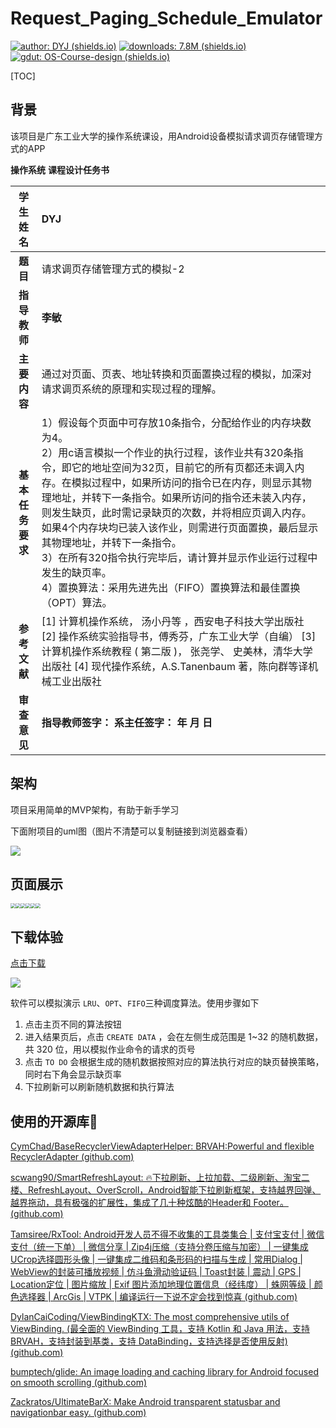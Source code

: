 # Request_Paging_Schedule_Emulator

[![author: DYJ (shields.io)](https://img.shields.io/badge/author-DYJ-green)](https://lxtlovely.top/)             [![downloads: 7.8M (shields.io)](https://img.shields.io/badge/downloads-7.8M-brightgreen)](https://github.com/dyjcow/RequestPagingScheduleEmulator/releases/download/V1.0/app-release.apk)             [![gdut: OS-Course-design (shields.io)](https://img.shields.io/badge/gdut-OS--Course--design-blue)](https://github.com/dyjcow/RequestPagingScheduleEmulator)

[TOC]

## 背景



该项目是广东工业大学的操作系统课设，用Android设备模拟请求调页存储管理方式的APP

**操作系统** **课程设计任务书**

|   **学生姓名**   | DYJ                                                          |
| :--------------: | :----------------------------------------------------------- |
|  **题** **目**   | 请求调页存储管理方式的模拟-2                                 |
|   **指导教师**   | **李敏**                                                     |
|   **主要内容**   | 通过对页面、页表、地址转换和页面置换过程的模拟，加深对请求调页系统的原理和实现过程的理解。 |
| **基本任务要求** | 1）假设每个页面中可存放10条指令，分配给作业的内存块数为4。  <br />2）用c语言模拟一个作业的执行过程，该作业共有320条指令，即它的地址空间为32页，目前它的所有页都还未调入内存。在模拟过程中，如果所访问的指令已在内存，则显示其物理地址，并转下一条指令。如果所访问的指令还未装入内存，则发生缺页，此时需记录缺页的次数，并将相应页调入内存。如果4个内存块均已装入该作业，则需进行页面置换，最后显示其物理地址，并转下一条指令。  <br />3）在所有320指令执行完毕后，请计算并显示作业运行过程中发生的缺页率。 <br />4）置换算法：采用先进先出（FIFO）置换算法和最佳置换（OPT）算法。 |
|   **参考文献**   | [1] 计算机操作系统， 汤小丹等 ，西安电子科技大学出版社  [2] 操作系统实验指导书，傅秀芬，广东工业大学（自编）  [3] 计算机操作系统教程 ( 第二版 )， 张尧学、 史美林，清华大学出版社  [4] 现代操作系统，A.S.Tanenbaum 著，陈向群等译机械工业出版社 |
|   **审查意见**   | **指导教师签字：**  **系主任签字：**              **年**   **月**  **日** |

## 架构

项目采用简单的MVP架构，有助于新手学习

下面附项目的uml图（图片不清楚可以复制链接到浏览器查看）

![](https://pic.lxtlovely.top/blog/nLZTRzis47_tNo6WBohY2EZ7Or7KTfh4czrwTjeD68Q2bius5qhKH2gfbyL_-uwIpg52VyHMWBpOujsFn-Dz7Cdxf3JBT1wBLeid6h8P2y4BPHn4ox-33Fx9GUcKpNaoL-42ebm0nBbWMcR1b2a8klZpdSEjTzTQUJUIHvvQoDk1P15EyQTI2c39Q-9DyZ04fIvv1DiWvumBY3OYxWzMCPPc6CIC9y4DQXdq.png)

## 页面展示

<img src="https://pic.lxtlovely.top/blog/Screenshot_20220706_101409_com.dyj.requestpagingscheduleemulator.jpg" style="zoom:50%;" /><img src="https://pic.lxtlovely.top/blog/Screenshot_20220706_101412_com.dyj.requestpagingscheduleemulator.jpg" style="zoom:50%;" /><img src="https://pic.lxtlovely.top/blog/Screenshot_20220706_101419_com.dyj.requestpagingscheduleemulator.jpg" style="zoom:50%;" /><img src="https://pic.lxtlovely.top/blog/Screenshot_20220706_101426_com.dyj.requestpagingscheduleemulator.jpg" style="zoom:50%;" /><img src="https://pic.lxtlovely.top/blog/Screenshot_20220706_101438_com.dyj.requestpagingscheduleemulator.jpg" style="zoom:50%;" /><img src="https://pic.lxtlovely.top/blog/Screenshot_20220706_101447_com.dyj.requestpagingscheduleemulator.jpg" style="zoom:50%;" />

## 下载体验

[点击下载](https://github.com/dyjcow/RequestPagingScheduleEmulator/releases/download/V1.0/app-release.apk)

![](https://pic.lxtlovely.top/blog/RPSEDownload.png)

软件可以模拟演示 `LRU`、`OPT`、`FIFO`三种调度算法。使用步骤如下

1. 点击主页不同的算法按钮
2. 进入结果页后，点击 `CREATE DATA` ，会在左侧生成范围是 1~32 的随机数据，共 320 位，用以模拟作业命令的请求的页号
3. 点击 `TO DO` 会根据生成的随机数据按照对应的算法执行对应的缺页替换策略，同时右下角会显示缺页率
4. 下拉刷新可以刷新随机数据和执行算法

## 使用的开源库💖

[CymChad/BaseRecyclerViewAdapterHelper: BRVAH:Powerful and flexible RecyclerAdapter (github.com)](https://github.com/CymChad/BaseRecyclerViewAdapterHelper)

[scwang90/SmartRefreshLayout: 🔥下拉刷新、上拉加载、二级刷新、淘宝二楼、RefreshLayout、OverScroll，Android智能下拉刷新框架，支持越界回弹、越界拖动，具有极强的扩展性，集成了几十种炫酷的Header和 Footer。 (github.com)](https://github.com/scwang90/SmartRefreshLayout)

[Tamsiree/RxTool: Android开发人员不得不收集的工具类集合 | 支付宝支付 | 微信支付（统一下单） | 微信分享 | Zip4j压缩（支持分卷压缩与加密） | 一键集成UCrop选择圆形头像 | 一键集成二维码和条形码的扫描与生成 | 常用Dialog | WebView的封装可播放视频 | 仿斗鱼滑动验证码 | Toast封装 | 震动 | GPS | Location定位 | 图片缩放 | Exif 图片添加地理位置信息（经纬度） | 蛛网等级 | 颜色选择器 | ArcGis | VTPK | 编译运行一下说不定会找到惊喜 (github.com)](https://github.com/Tamsiree/RxTool)

[DylanCaiCoding/ViewBindingKTX: The most comprehensive utils of ViewBinding. (最全面的 ViewBinding 工具，支持 Kotlin 和 Java 用法，支持 BRVAH，支持封装到基类，支持 DataBinding，支持选择是否使用反射) (github.com)](https://github.com/DylanCaiCoding/ViewBindingKTX)

[bumptech/glide: An image loading and caching library for Android focused on smooth scrolling (github.com)](https://github.com/bumptech/glide)

[Zackratos/UltimateBarX: Make Android transparent statusbar and navigationbar easy. (github.com)](https://github.com/Zackratos/UltimateBarX)
